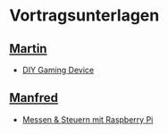 # Vortragsunterlagen 

## [Martin](https://github.com/mstroh76)

* [DIY Gaming Device](GC2%20-%20DIY%20Gaming%20Device%20-%20Public.pdf) 

## [Manfred](https://github.com/mwallner)

* [Messen & Steuern mit Raspberry Pi](FortbildungE_Geschwindigkeitsmessung_001.pdf)
